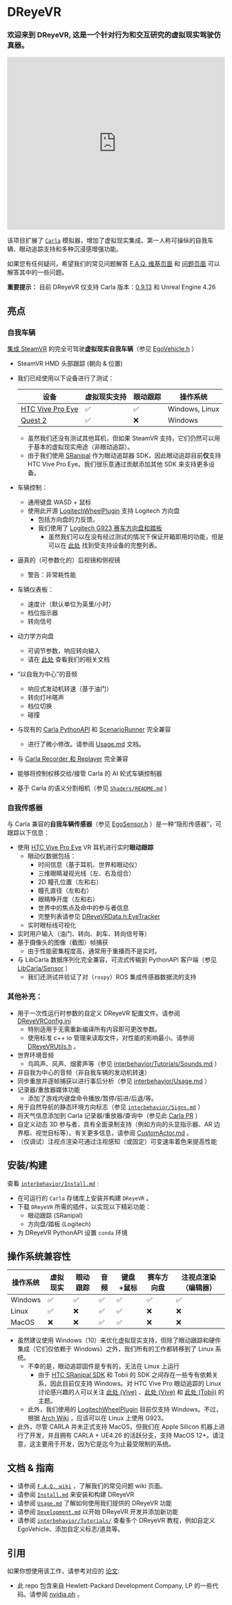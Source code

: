 # DReyeVR
### 欢迎来到 DReyeVR, 这是一个针对行为和交互研究的虚拟现实驾驶仿真器。

<iframe width="100%" height="400px" src="https://www.youtube.com/embed/yGIPSDOMGpY" title="YouTube video player" frameborder="0" allow="accelerometer; autoplay; clipboard-write; encrypted-media; gyroscope; picture-in-picture; web-share" referrerpolicy="strict-origin-when-cross-origin" allowfullscreen></iframe>

<!-- [![Main Figure](interbehavior/Figures/demo.gif)](https://www.youtube.com/watch?v=yGIPSDOMGpY) -->

<!-- [视频演示 (YouTube)](https://www.youtube.com/watch?v=yGIPSDOMGpY) -->
<!-- Welcome to the DReyeVR wiki! -->

该项目扩展了 [`Carla`](https://github.com/carla-simulator/carla/tree/0.9.13) 模拟器，增加了虚拟现实集成、第一人称可操纵的自我车辆、眼动追踪支持和多种沉浸感增强功能。

如果您有任何疑问，希望我们的常见问题解答 [F.A.Q. 维基页面](https://github.com/HARPLab/DReyeVR/wiki/Frequently-Asked-Questions) 和 [问题页面](https://github.com/HARPLab/DReyeVR/issues?q=is%3Aissue+is%3Aclosed) 可以解答其中的一些问题。

**重要提示：** 目前 DReyeVR 仅支持 Carla 版本：[0.9.13](https://github.com/carla-simulator/carla/tree/0.9.13) 和 Unreal Engine 4.26

## 亮点
### 自我车辆
[集成 SteamVR](https://github.com/ValveSoftware/steamvr_unreal_plugin/tree/4.23) 的完全可驾驶**虚拟现实自我车辆**（参见 [EgoVehicle.h](DReyeVR/EgoVehicle.h) ）
- SteamVR HMD 头部跟踪 (朝向 & 位置)
- 我们已经使用以下设备进行了测试：
  
  | 设备 | 虚拟现实支持 | 眼动跟踪 | 操作系统 |
  | --- | --- | --- | --- |
  | [HTC Vive Pro Eye](https://business.vive.com/us/product/vive-pro-eye-office/) | :white_check_mark: | :white_check_mark: | Windows, Linux |
  | [Quest 2](https://www.oculus.com/quest-2/) | :white_check_mark: | :x: | Windows |
  
  - 虽然我们还没有测试其他耳机，但如果 SteamVR 支持，它们仍然可以用于基本的虚拟现实用途（非眼动追踪）。
  - 由于我们使用 [SRanipal](https://forum.htc.com/topic/5641-sranipal-faq/) 作为眼动追踪器 SDK，因此眼动追踪目前**仅**支持 HTC Vive Pro Eye。我们很乐意通过贡献添加其他 SDK 来支持更多设备。
- 车辆控制：
  - 通用键盘 WASD + 鼠标
  - 使用此开源 [LogitechWheelPlugin](https://github.com/HARPLab/LogitechWheelPlugin) 支持 Logitech 方向盘
    - 包括方向盘的力反馈。
    - 我们使用了 [Logitech G923 赛车方向盘和踏板](https://www.logitechg.com/en-us/products/driving/driving-force-racing-wheel.html)
      - 虽然我们可以在没有经过测试的情况下保证开箱即用的功能，但是可以在 [此处](https://github.com/HARPLab/LogitechWheelPlugin/blob/master/README.md) 找到受支持设备的完整列表。
- 逼真的（可参数化的）后视镜和侧视镜 
  - 警告：非常耗性能
- 车辆仪表板：
  - 速度计（默认单位为英里/小时）
  - 档位指示器
  - 转向信号
- 动力学方向盘
  - 可调节参数，响应转向输入
  - 请在 [此处](interbehavior/Tutorials/Model.md) 查看我们的相关文档
- “以自我为中心”的音频
  - 响应式发动机转速（基于油门）
  - 转向灯咔嗒声
  - 档位切换
  - 碰撞
- 与现有的 [Carla PythonAPI](https://carla.readthedocs.io/en/0.9.13/python_api/) 和 [ScenarioRunner](https://github.com/carla-simulator/scenario_runner/tree/v0.9.13) 完全兼容
  - 进行了微小修改。请参阅 [Usage.md](interbehavior/Usage.md) 文档。
- 与 [Carla Recorder 和 Replayer](https://carla.readthedocs.io/en/0.9.13/adv_recorder/) 完全兼容
- 能够将控制权移交给/接管 Carla 的 AI 轮式车辆控制器
- 基于 Carla 的语义分割相机（参见 [`Shaders/README.md`](Shaders/README.md) ）
### 自我传感器
与 Carla 兼容的**自我车辆传感器**（参见 [EgoSensor.h](DReyeVR/EgoSensor.h) ）是一种“隐形传感器”，可跟踪以下信息：

- 使用 [HTC Vive Pro Eye](https://enterprise.vive.com/us/product/vive-pro-eye-office/) VR 耳机进行实时**眼动跟踪** 
  - 眼动仪数据包括：
    - 时间信息（基于耳机、世界和眼动仪）
    - 三维眼睛凝视光线（左、右及组合）
    - 2D 瞳孔位置（左和右）
    - 瞳孔直径（左和右）
    - 眼睛睁开度（左和右）
    - 世界中的焦点及命中的参与者信息
    - 完整列表请参见 [DReyeVRData.h:EyeTracker](Carla/Sensor/DReyeVRData.h)
  - 实时眼标线可视化
- 实时用户输入（油门、转向、刹车、转向信号等）
- 基于摄像头的图像（截图）帧捕获 
  - 由于性能密集程度高，通常用于重播而不是实时。
- 与 LibCarla 数据序列化完全兼容，可流式传输到 PythonAPI 客户端（参见 [LibCarla/Sensor](LibCarla/Sensor) ）
  - 我们还测试并验证了对（`rospy`）ROS 集成传感器数据流的支持

### 其他补充：
- 用于一次性运行时参数的自定义 DReyeVR 配置文件。请参阅 [DReyeVRConfig.ini](Configs/DReyeVRConfig.ini) 
  - 特别适用于无需重新编译所有内容即可更改参数。
  - 使用标准 c++ io 管理来读取文件，对性能的影响最小。请参阅 [DReyeVRUtils.h](DReyeVR/DReyeVRUtils.h) 。
- 世界环境音频
  - 鸟鸣声、风声、烟雾声等（参见 [interbehavior/Tutorials/Sounds.md](interbehavior/Tutorials/Sounds.md) ） 
- 非自我为中心的音频（非自我车辆的发动机转速）
- 同步重放并逐帧捕获以进行事后分析（参见 [interbehavior/Usage.md](interbehavior//Usage.md) ） 
- 记录器/重放器媒体功能
  - 添加了游戏内键盘命令播放/暂停/前进/后退/等。
- 用于自然导航的静态环境方向标志（参见 [`interbehavior/Signs.md`](interbehavior/Tutorials/Signs.md) ）
- 将天气信息添加到 Carla 记录器/重放器/查询中（参见此 [Carla PR](https://github.com/carla-simulator/carla/pull/5235) ）
- 自定义动态 3D 参与者，具有全面录制支持（例如方向的头显指示器、AR 边界框、视觉目标等）。有关更多信息，请参阅 [CustomActor.md](interbehavior/Tutorials/CustomActor.md) 。 
- （仅调试）注视点渲染可通过注视感知（或固定）可变速率着色来提高性能

## 安装/构建
查看 [`interbehavior/Install.md`](interbehavior/Install.md) :
- 在可运行的 `Carla` 存储库上安装并构建 `DReyeVR` 。
- 下载 `DReyeVR` 所需的插件，以实现以下精彩功能：
  - 眼动跟踪 (SRanipal)
  - 方向盘/踏板 (Logitech)
- 为 DReyeVR PythonAPI 设置 `conda` 环境

## 操作系统兼容性

| 操作系统    | 虚拟现实             | 眼动跟踪   | 音频            | 键盘+鼠标         | 赛车方向盘 | 注视点渲染（编辑器）         |
|---------|--------------------|--------------------|--------------------|--------------------| --- |--------------------|
| Windows | :white_check_mark: | :white_check_mark: | :white_check_mark: | :white_check_mark: | :white_check_mark: | :white_check_mark: |
| Linux   | :white_check_mark: | :x:                | :white_check_mark: | :white_check_mark: | :x: | :x:                |
| MacOS   | :x:                | :x:                | :white_check_mark: | :white_check_mark: | :x: | :x:                |

- 虽然建议使用 Windows（10）来优化虚拟现实支持，但除了眼动跟踪和硬件集成（它们仅依赖于 Windows）之外，我们所有的工作都转移到了 Linux 系统。 
  - 不幸的是，眼动追踪固件是专有的，无法在 Linux 上运行
    - 由于 [HTC SRanipal SDK](https://developer.vive.com/resources/knowledgebase/vive-sranipal-sdk/) 和 Tobii 的 SDK 之间存在一些专有依赖关系，因此目前仅支持 Windows。对 HTC Vive Pro 眼动追踪的 Linux 讨论感兴趣的人可以关注 [ 此处 (Vive)](https://forum.vive.com/topic/6994-eye-tracking-in-linux/) 、[此处 (Vive)](https://forum.vive.com/topic/7012-vive-pro-eye-on-ubuntu-16-or-18/) 和 [此处 (Tobii)](https://developer.tobii.com/community/forums/topic/vive-pro-eye-with-stream-engine/) 的主题。
  - 此外，我们使用的 [LogitechWheelPlugin](https://github.com/HARPLab/LogitechWheelPlugin) 目前仅支持 Windows。不过，根据 [Arch Wiki](https://wiki.archlinux.org/title/Logitech_Racing_Wheel) ，应该可以在 Linux 上使用 G923。
- 此外，尽管 CARLA 并未正式支持 MacOS，但我们在 Apple Silicon 机器上进行了开发，并且拥有 CARLA + UE4.26 的活跃分支，支持 MacOS 12+。请注意，这主要用于开发，因为它是迄今为止最受限制的系统。

## 文档 & 指南
- 请参阅 [`F.A.Q. wiki`](https://github.com/HARPLab/DReyeVR/wiki/Frequently-Asked-Questions) ，了解我们的常见问题 wiki 页面。
- 请参阅 [`Install.md`](interbehavior/Install.md) 来安装和构建 DReyeVR
- 请参阅 [`Usage.md`](interbehavior/Usage.md) 了解如何使用我们提供的 DReyeVR 功能
- 请参阅 [`Development.md`](interbehavior/Development.md) 以开始 DReyeVR 开发并添加新功能
- 请参阅 [`interbehavior/Tutorials/`](interbehavior/Tutorials/) 查看多个 DReyeVR 教程，例如自定义 EgoVehicle、添加自定义标志/道具等。

## 引用
如果你想使用该工作，请参考对应的 [论文](https://arxiv.org/abs/2201.01931):

- 此 repo 包含来自 Hewlett-Packard Development Company, LP 的一些代码。请参阅 [nvidia.ph](Tools/Diagnostics/collectl/nvidia.ph) 。

